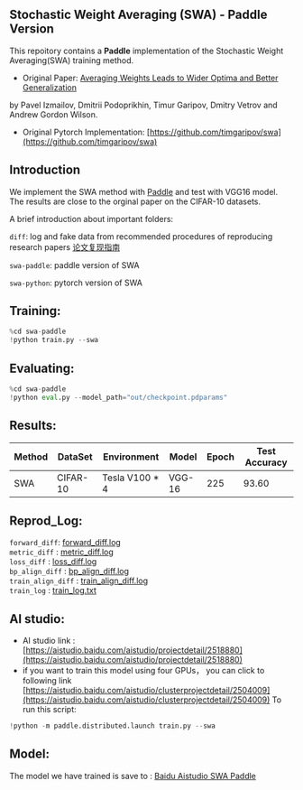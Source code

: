 ## Stochastic Weight Averaging (SWA) - Paddle Version  

This repoitory contains a **Paddle** implementation of the Stochastic Weight Averaging(SWA) training method.

* Original Paper: [Averaging Weights Leads to Wider Optima and Better Generalization](https://arxiv.org/abs/1803.05407)

by Pavel Izmailov, Dmitrii Podoprikhin, Timur Garipov, Dmitry Vetrov and Andrew Gordon Wilson.

* Original Pytorch Implementation: [https://github.com/timgaripov/swa](https://github.com/timgaripov/swa)

## Introduction  

We implement the SWA method with [Paddle](https://github.com/PaddlePaddle/Paddle) and test with VGG16 model. The results  are close to the orginal paper on the CIFAR-10 datasets. 

A brief introduction about important folders:

`diff`: log and fake data from recommended procedures of reproducing research papers [论文复现指南](https://github.com/PaddlePaddle/models/blob/develop/docs/ThesisReproduction_CV.md#4)

`swa-paddle`: paddle version of SWA

`swa-python`: pytorch version of SWA

## Training:
```python
%cd swa-paddle 
!python train.py --swa  
```
## Evaluating:
```python 
%cd swa-paddle 
!python eval.py --model_path="out/checkpoint.pdparams" 
```

## Results:  

| Method  |DataSet| Environment | Model| Epoch| Test Accuracy|   
| --- | --- |--- | --- |---|---|  
| SWA| CIFAR-10| Tesla V100 * 4 | VGG-16 | 225 | 93.60 |  

## Reprod_Log:  

`forward_diff`: [forward_diff.log](https://github.com/ncpaddle/SWA/blob/master/diff/forward_diff.log)  
`metric_diff` : [metric_diff.log](https://github.com/ncpaddle/SWA/blob/master/diff/metric_diff.log)  
`loss_diff` : [loss_diff.log](https://github.com/ncpaddle/SWA/blob/master/diff/loss_diff.log)  
`bp_align_diff` : [bp_align_diff.log](https://github.com/ncpaddle/SWA/blob/master/diff/bp_align_diff.log)  
`train_align_diff` : [train_align_diff.log](https://github.com/ncpaddle/SWA/blob/master/diff/train_align_diff_log.log)  
`train_log` : [train_log.txt](https://github.com/ncpaddle/SWA/blob/master/diff/train_log.txt)
## AI studio:
* AI studio link : [https://aistudio.baidu.com/aistudio/projectdetail/2518880](https://aistudio.baidu.com/aistudio/projectdetail/2518880) 
* if you want to train this model using four GPUs， you can click to following link [https://aistudio.baidu.com/aistudio/clusterprojectdetail/2504009](https://aistudio.baidu.com/aistudio/clusterprojectdetail/2504009) 
To run this script:
```python
!python -m paddle.distributed.launch train.py --swa
```
## Model:  
The model we have trained is save to : [Baidu Aistudio SWA Paddle](https://aistudio.baidu.com/aistudio/datasetdetail/113415)  
